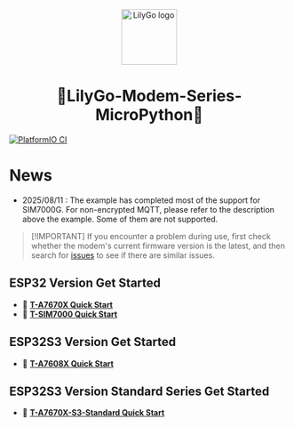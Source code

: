 <div align="center" markdown="1">
  <img src="images/LilyGo_logo.png" alt="LilyGo logo" width="100"/>
</div>


<h1 align = "center">🌟LilyGo-Modem-Series-MicroPython🌟</h1>

[![PlatformIO CI](https://github.com/Xinyuan-LilyGO/LilyGO-T-A76XX/actions/workflows/platformio.yml/badge.svg)](https://github.com/Xinyuan-LilyGO/LilyGO-T-A76XX/actions/workflows/platformio.yml)

# News

- 2025/08/11 : The example has completed most of the support for SIM7000G. For non-encrypted MQTT, please refer to the description above the example. Some of them are not supported.

> \[!IMPORTANT]
> If you encounter a problem during use, first check whether the modem's current firmware version is the latest, and then search for [issues](https://github.com/Xinyuan-LilyGO/LilyGo-Modem-Series/issues) to see if there are similar issues.
>

## ESP32 Version Get Started

- 🔧 **[T-A7670X Quick Start](./docs/en/esp32/a7670-esp32/REAMDE.MD)**
- 🔧 **[T-SIM7000 Quick Start](./docs/en/esp32/sim7000-esp32/REAMDE.MD)**

## ESP32S3 Version Get Started

- 🔧 **[T-A7608X Quick Start](./docs/en/esp32s3/a7608x-s3/REAMDE.MD)**

## ESP32S3 Version Standard Series Get Started

- 🔧 **[T-A7670X-S3-Standard Quick Start](./docs/en/esp32s3/a7670x-s3-standard/REAMDE.MD)**
